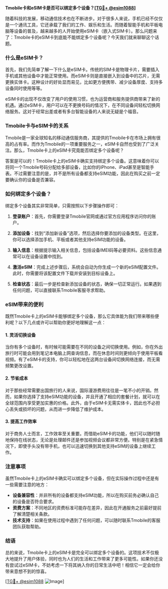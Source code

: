 **Tmobile卡和eSIM卡是否可以绑定多个设备？[[TG💪+ @esim1088](https://t.me/s/esim1088)]**

随着科技的发展，移动通信技术也在不断进步。对于很多人来说，手机已经不仅仅是一个通讯工具，它还承载了我们的工作、娱乐和生活。而随着智能手机和平板电脑等设备的普及，越来越多的人开始使用eSIM卡（嵌入式SIM卡）。那么问题来了：Tmobile卡的eSIM卡到底能不能绑定多个设备呢？今天我们就来聊聊这个话题。

### 什么是eSIM卡？

首先，我们先简单了解一下什么是eSIM卡。传统的SIM卡是物理卡片，需要插入手机或其他设备中才能正常使用。而eSIM卡则是直接嵌入到设备中的芯片，无需更换实体卡。这种设计的好处显而易见，比如更方便携带、减少设备厚度、支持多设备同时使用等等。

eSIM卡的出现不仅改变了用户的使用习惯，也为运营商和服务提供商带来了新的机遇。通过eSIM卡，用户可以在不更换号码的情况下，在不同设备间轻松切换网络服务。这对于经常出差或者有多台智能设备的人来说无疑是个福音。

### Tmobile卡与eSIM卡的关系

Tmobile是一家全球知名的移动通信服务商，其提供的Tmobile卡在市场上拥有很高的占有率。而作为Tmobile的一项重要服务之一，eSIM卡自然也受到了广泛关注。那么，Tmobile卡上的eSIM卡究竟能否绑定多个设备呢？

答案是可以的！Tmobile卡上的eSIM卡确实支持绑定多个设备。这意味着你可以将同一个Tmobile号码分配给多部设备，比如你的iPhone、iPad甚至是智能手表。不过需要注意的是，并不是所有设备都支持eSIM功能，因此在购买之前一定要确认你的设备是否兼容。

### 如何绑定多个设备？

绑定多个设备其实非常简单，只需按照以下步骤操作即可：

1. **登录账户**：首先，你需要登录Tmobile官网或通过官方应用程序访问你的账户。
   
2. **添加设备**：找到“添加新设备”选项，然后选择你要添加的设备类型。在这里，你可以选择添加手机、平板或者其他支持eSIM功能的设备。

3. **输入信息**：根据提示输入相关信息，包括设备IMEI码等必要资料。这些信息通常可以在设备设置中找到。

4. **激活eSIM**：完成上述步骤后，系统会自动为你生成一个新的eSIM配置文件。此时，你需要将该配置文件下载并安装到目标设备上。

5. **检查状态**：最后一步是检查新添加设备的状态，确保一切正常运行。如果遇到任何问题，可以直接联系Tmobile客服寻求帮助。

### eSIM带来的便利

既然Tmobile卡上的eSIM卡能够绑定多个设备，那么它具体能为我们带来哪些便利呢？以下几点或许可以帮助你更好地理解这一点：

#### 1. 灵活切换设备

当你有多个设备时，有时候可能需要在不同的设备之间切换使用。例如，你在外出旅行时可能会用到笔记本电脑上网查询信息，而在休息时间则更倾向于使用平板看视频。有了eSIM卡的支持，你可以轻松地在这两台设备间切换网络连接，而无需频繁更改设置。

#### 2. 节省成本

对于那些经常需要出国旅行的人来说，国际漫游费用往往是一笔不小的开销。然而，如果你选择了支持eSIM功能的设备，并且开通了相应的套餐计划，就可以在全球范围内享受更加实惠的价格。此外，由于eSIM卡无需实体卡，因此也不必担心丢失或损坏的问题，从而进一步降低了维护成本。

#### 3. 提高工作效率

对于商务人士而言，工作效率至关重要。而借助eSIM卡的功能，他们可以随时随地保持在线状态，无论是处理邮件还是参加视频会议都非常方便。特别是在紧急情况下，即使手头没有带手机，也可以迅速切换到其他支持eSIM的设备上继续工作。

### 注意事项

虽然Tmobile卡上的eSIM卡确实可以绑定多个设备，但在实际操作过程中还是有一些需要注意的地方：

- **设备兼容性**：并非所有的设备都支持eSIM功能，所以在购买前务必确认自己的设备是否符合要求。
- **资费方案**：不同地区的资费标准可能存在差异，因此在开通服务之前最好提前了解清楚相关条款。
- **技术支持**：如果在使用过程中遇到了任何问题，可以随时联系Tmobile的客服团队获取帮助。

### 结语

总的来说，Tmobile卡上的eSIM卡是完全可以绑定多个设备的。这项技术不仅极大地提升了用户体验，同时也为人们的生活和工作带来了更多可能性。如果你还没有尝试过eSIM卡，不妨考虑一下将其纳入你的日常生活中吧！相信它一定会给你带来意想不到的惊喜。

[[TG💪+ @esim1088](https://t.me/s/esim1088) ![Image](https://i.postimg.cc/4NQfJmqS/Snipaste-2025-05-13-00-14-12.png)]